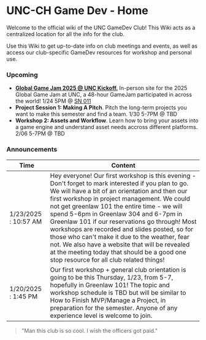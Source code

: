 # UNC-CH Game Dev - Home

Welcome to the official wiki of the UNC GameDev Club! This Wiki acts as a centralized location for all the info for the club. 

Use this Wiki to get up-to-date info on club meetings and events, as well as access our club-specific GameDev resources for workshop and personal use.

### Upcoming

- [**Global Game Jam 2025 @ UNC Kickoff.**](https://discord.gg/zWjjjWJRjX) In-person site for the 2025 Global Game Jam at UNC, a 48-hour GameJam participated in across the world! 1/24 5PM @ [SN 011](https://www.google.com/maps?sca_esv=f96ed4fcf9f72801&output=search&q=sitterson+hall+unc&source=lnms&fbs=AEQNm0Aa4sjWe7Rqy32pFwRj0UkW1DRbm01j6DCVS0r1sTxn7h_rt6mVhwDmwtd3hPZjM8xOYJM4hmmrxWbUY3sD5VWIMokj2y_vGi8fBpFPuBNa8hz4Li0jj_jR95F_P7TRXoz1_1czWVCK2r7AVMe-2AJv68T3e8ks-FkqvSCyKg_VRMpSDaAtUyNGf11siL50Sb-jeqHuPOTj28B3ejbm7-I1baovHQ&entry=mc&ved=1t:200715&ictx=111)
- **Project Session 1: Making A Pitch**. Pitch the long-term projects you want to make this semester and find a team. 1/30 5-7PM @ TBD
- **Workshop 2: Assets and Workflow**. Learn how to bring your assets into a game engine and understand asset needs accross different platforms. 2/06 5-7PM @ TBD
### Announcements 

| **Time**| **Content**|
| --- | --- |
|1/23/2025 : 10:57 AM | Hey everyone! Our first workshop is this evening - Don't forget to mark interested if you plan to go. We will have a bit of an orientation and then our first workshop in project management. We could not get greenlaw 101 the entire time - we will spend 5-6pm in Greenlaw 304 and 6-7pm in Greenlaw 101 if our reservations go through! Most workshops are recorded and slides posted, so for those who can't make it due to the weather, fear not. We also have a website that will be revealed at the meeting today that should be a good one stop resource for all club related things!|
| 1/20/2025 : 1:45 PM | Our first workshop + general club orientation is going to be this Thursday, 1/23, from 5-7, hopefully in Greenlaw 101! The topic and workshop schedule is TBD but will be similar to How to Finish MVP/Manage a Project, in preparation for the semester. Anyone of any experience level is welcome to join.| 

> "Man this club is so cool. I wish the officers got paid."  
